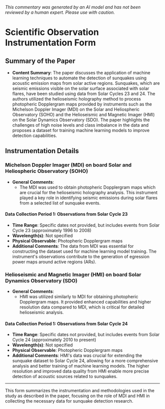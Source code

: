 _This commentary was generated by an AI model and has not been reviewed by a human expert. Please use with caution._

# Scientific Observation Instrumentation Form

## Summary of the Paper
- **Content Summary**: The paper discusses the application of machine learning techniques to automate the detection of sunquakes using acoustic emission maps from solar active regions. Sunquakes, which are seismic emissions visible on the solar surface associated with solar flares, have been studied using data from Solar Cycles 23 and 24. The authors utilized the helioseismic holography method to process photopheric Dopplergram maps provided by instruments such as the Michelson Doppler Imager (MDI) on the Solar and Heliospheric Observatory (SOHO) and the Helioseismic and Magnetic Imager (HMI) on the Solar Dynamics Observatory (SDO). The paper highlights the challenges of high noise levels and class imbalance in the data and proposes a dataset for training machine learning models to improve detection capabilities.

## Instrumentation Details

### Michelson Doppler Imager (MDI) on board Solar and Heliospheric Observatory (SOHO)
- **General Comments**:
   - The MDI was used to obtain photopheric Dopplergram maps which are crucial for the helioseismic holography analysis. This instrument played a key role in identifying seismic emissions during solar flares from a selected list of sunquake events.

#### Data Collection Period 1: Observations from Solar Cycle 23
- **Time Range**: Specific dates not provided, but includes events from Solar Cycle 23 (approximately 1996 to 2008)
- **Wavelength(s)**: Not specified
- **Physical Observable**: Photopheric Dopplergram maps
- **Additional Comments**: The data from MDI was essential for constructing the dataset used for machine learning model training. The instrument's observations contribute to the generation of egression power maps around active regions (ARs).

### Helioseismic and Magnetic Imager (HMI) on board Solar Dynamics Observatory (SDO)
- **General Comments**:
   - HMI was utilized similarly to MDI for obtaining photopheric Dopplergram maps. It provided enhanced capabilities and higher resolution data compared to MDI, which is critical for detailed helioseismic analysis.

#### Data Collection Period 1: Observations from Solar Cycle 24
- **Time Range**: Specific dates not provided, but includes events from Solar Cycle 24 (approximately 2010 to present)
- **Wavelength(s)**: Not specified
- **Physical Observable**: Photopheric Dopplergram maps
- **Additional Comments**: HMI's data was crucial for extending the sunquake dataset to Solar Cycle 24, allowing for a more comprehensive analysis and better training of machine learning models. The higher resolution and improved data quality from HMI enable more precise detection of acoustic sources related to sunquakes.

---

This form summarizes the instrumentation and methodologies used in the study as described in the paper, focusing on the role of MDI and HMI in collecting the necessary data for sunquake detection research.
